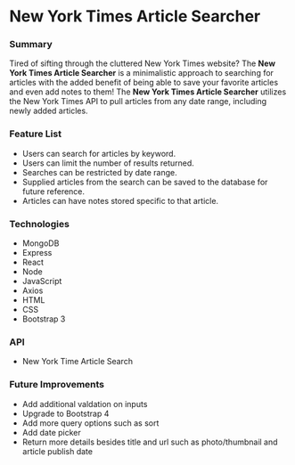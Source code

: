 New York Times Article Searcher
===============

### Summary
Tired of sifting through the cluttered New York Times website? The **New York Times Article Searcher** is a minimalistic approach to searching for articles with the added benefit of being able to save your favorite articles and even add notes to them! The **New York Times Article Searcher** utilizes the New York Times API to pull articles from any date range, including newly added articles.

### Feature List
- Users can search for articles by keyword.
- Users can limit the number of results returned.
- Searches can be restricted by date range.
- Supplied articles from the search can be saved to the database for future reference.
- Articles can have notes stored specific to that article.

### Technologies
- MongoDB
- Express
- React
- Node
- JavaScript
- Axios
- HTML
- CSS
- Bootstrap 3

### API
- New York Time Article Search

### Future Improvements
- Add additional valdation on inputs
- Upgrade to Bootstrap 4
- Add more query options such as sort
- Add date picker
- Return more details besides title and url such as photo/thumbnail and article publish date
